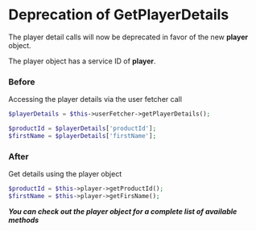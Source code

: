 # Deprecation of GetPlayerDetails

The player detail calls will now be deprecated in favor of the new **player** object.

The player object has a service ID of **player**.

### Before

Accessing the player details via the user fetcher call

```php
$playerDetails = $this->userFetcher->getPlayerDetails();

$productId = $playerDetails['productId'];
$firstName = $playerDetails['firstName'];
```

### After

Get details using the player object

```php
$productId = $this->player->getProductId();
$firstName = $this->player->getFirsName();
```

_**You can check out the player object for a complete list of available methods**_
